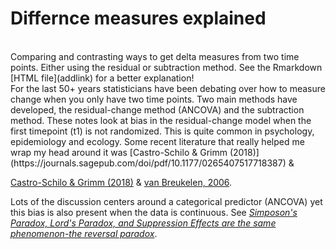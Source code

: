 # Differnce measures explained
<br>
Comparing and contrasting ways to get delta measures from two time points. Either using the residual or subtraction method.
See the Rmarkdown [HTML file](addlink) for a better explanation!
<br>
For the last 50+ years statisticians have been debating over how to measure change when you only have two time points. Two main methods have developed, the residual-change method (ANCOVA) and the subtraction method. These notes look at bias in the residual-change model when the first timepoint (t1) is not randomized. This is quite common in psychology, epidemiology and ecology. Some recent literature that really helped me wrap my head around it was [Castro-Schilo & Grimm (2018)](https://journals.sagepub.com/doi/pdf/10.1177/0265407517718387) & 

[Castro-Schilo & Grimm (2018)](https://journals.sagepub.com/doi/pdf/10.1177/0265407517718387) & [van Breukelen, 2006](https://www.researchgate.net/profile/Gerard_Breukelen/publication/6890970_ORIGINAL_ARTICLES_ANCOVA_versus_change_from_baseline_had_more_power_in_randomized_studies_and_more_bias_in_nonrandomized_studies/links/57762de808ae1b18a7e17624/ORIGINAL-ARTICLES-ANCOVA-versus-change-from-baseline-had-more-power-in-randomized-studies-and-more-bias-in-nonrandomized-studies.pdf).



Lots of the discussion centers around a categorical predictor (ANCOVA) yet this bias is also present when the data is continuous. See [*Simposon's Paradox, Lord's Paradox, and Suppression Effects are the same phenomenon-the reversal paradox*](https://ete-online.biomedcentral.com/articles/10.1186/1742-7622-5-2).
